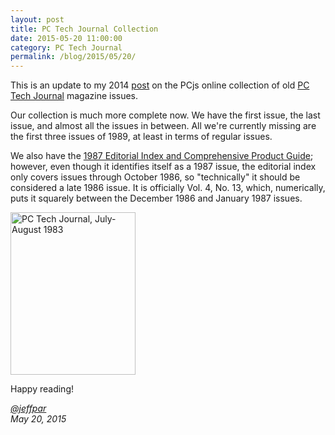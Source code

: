 ```yaml
---
layout: post
title: PC Tech Journal Collection
date: 2015-05-20 11:00:00
category: PC Tech Journal
permalink: /blog/2015/05/20/
---
```


This is an update to my 2014 [post](/blog/2014/08/01/) on the PCjs online collection of old
[PC Tech Journal](/pubs/pc/magazines/pctj/) magazine issues.
 
Our collection is much more complete now.  We have the first issue, the last issue, and almost all the issues
in between.  All we're currently missing are the first three issues of 1989, at least in terms of regular issues.

We also have the [1987 Editorial Index and Comprehensive Product Guide](/pubs/pc/magazines/pctj/PCTJ-1987-00/);
however, even though it identifies itself as a 1987 issue, the editorial index only covers issues through
October 1986, so "technically" it should be considered a late 1986 issue.  It is officially Vol. 4, No. 13, which,
numerically, puts it squarely between the December 1986 and January 1987 issues.

[<img src="https://s3-us-west-2.amazonaws.com/archive.pcjs.org/pubs/pc/magazines/pctj/PCTJ-1983-07/thumbs/PCTJ-1983-07 1.jpeg" width="200" height="260" alt="PC Tech Journal, July-August 1983"/>](/pubs/pc/magazines/pctj/)

Happy reading!

*[@jeffpar](http://jeffpar.com)*  
*May 20, 2015*
